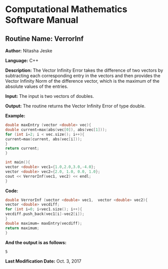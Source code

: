 # Computational Mathematics Software Manual

## **Routine Name:** VerrorInf

**Author:** Nitasha Jeske

**Language:** C++

**Description:** The Vector Infinity Error takes the difference of two vectors by subtracting each corresponding entry in the vectors and then provides the Vector Infinity Norm of the difference vector, which is the maximum of the absolute values of the entries. 

**Input:**  The input is two vectors of doubles.

**Output:** The routine returns the Vector Infinity Error of type double.

**Example:**
```C++
double maxEntry (vector <double> vec){
double current=max(abs(vec[0]), abs(vec[1]));
for (int i=2; i < vec.size(); i++){
current=max(current, abs(vec[i]));
}
return current;
}

int main(){
vector <double> vec1={1.0,2.0,3.0,-4.0};
vector <double> vec2={2.0, 1.0, 0.0, 1.0};
cout << VerrorInf(vec1, vec2) << endl;
}
```

**Code:**
```C++
double VerrorInf (vector <double> vec1,  vector <double> vec2){
vector <double> vecdiff;
for (int i=0; i<vec1.size(); i++){
vecdiff.push_back(vec1[i]-vec2[i]);
}
double maximum= maxEntry(vecdiff);
return maximum;
}
```

**And the output is as follows:**  
```
5
```

**Last Modification Date:**
Oct. 3, 2017
